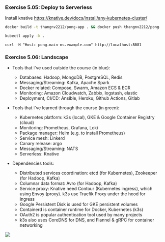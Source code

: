 ### Exercise 5.05: Deploy to Serverless

Install knative
https://knative.dev/docs/install/any-kubernetes-cluster/

```bash
docker build -t thangnv2212/pong-app . && docker push thangnv2212/pong-app

kubectl apply -k .
```

```
curl -H "Host: pong.main-ns.example.com" http://localhost:8081
```

### Exercise 5.06: Landscape

- Tools that I've used outside the course (in blue):
    - Databases: Hadoop, MongoDB, PostgreSQL, Redis
    - Messaging/Streaming: Kafka, Apache Spark
    - Docker related: Compose, Swarm, Amazon ECS & ECR
    - Monitoring: Amazon Cloudwatch, Zabbix, logstash, elastic
    - Deployment, CI/CD: Ansible, Heroku, Github Actions, Gitlab
- Tools that I've learned through the course (in green):
    - Kubernetes platform: k3s (local), GKE & Google Container Registry (cloud)
    - Monitoring: Prometheus, Grafana, Loki
    - Package manager: Helm (e.g. to install Prometheus)
    - Service mesh: Linkerd
    - Canary release: argo
    - Messaging/Streaming: NATS
    - Serverless: Knative

- Dependencies tools:
    - Distributed services coordination: etcd (for Kubernetes), Zookeeper (for Hadoop, Kafka)
    - Columnar data format: Avro (for Hadoop, Kafka)
    - Service proxy: Knative need Contour (Kubernetes ingress), which using Envoy (proxy). k3s use Traefik Proxy under the hood for ingress
    - Google Persistent Disk is used for GKE persistent volumes
    - Containerd is container runtime for Docker, Kubernetes (k3s)
    - OAuth2 is popular authentication tool used by many projects 
    - k3s also uses CoreDNS for DNS, and Flannel & gRPC for container networking

![](landscape.png)
